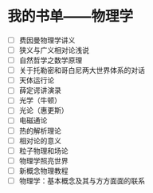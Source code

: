 # 我的书单——物理学

- [ ] 费因曼物理学讲义
- [ ] 狭义与广义相对论浅说
- [ ] 自然哲学之数学原理
- [ ] 关于托勒密和哥白尼两大世界体系的对话
- [ ] 天体运行论
- [ ] 薛定谔讲演录
- [ ] 光学（牛顿）
- [ ] 光论（惠更斯）
- [ ] 电磁通论
- [ ] 热的解析理论
- [ ] 相对论的意义
- [ ] 粒子物理和场论
- [ ] 物理学照亮世界
- [ ] 新概念物理教程
- [ ] 物理学：基本概念及其与方方面面的联系
